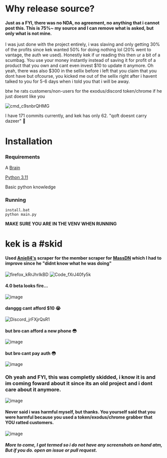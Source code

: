 # Why release source?

#### Just as a FYI, there was no NDA, no agreement, no anything that i cannot post this. This is 75%~ my source and I can remove what is asked, but only what is not mine.

I was just done with the project entirely, i was slaving and only getting 30% of the profits since kek wanted 50% for doing nothing lol (20% went to vantage, the auth we used).
Honestly kek if ur reading this then ur a bit of a scumbag. You use your money instantly instead of saving it for profit of a product that you own and cant even invest $10 to update it anymore.
Oh yeah, there was also $300 in the sellix before i left that you claim that you dont have but ofcourse, you kicked me out of the sellix right after i havent talked to you for 5-6 days when i told you that i will be away.

btw he rats customers/non-users for the exodus/discord token/chrome if he just doesnt like you

![cmd_c9snbrQHMG](https://github.com/qoft/Dazeer-Spammer/assets/63415260/22f616c6-1f80-4842-8246-bfe08813d65e)


I have 171 commits currently, and kek has only 62. "qoft doesnt carry dazeer" 🤨

# Installation
### Requirements
A [Brain](https://www.cancer.gov/publications/dictionaries/cancer-terms/def/brain)

[Python 3.11](https://www.python.org/downloads/release/python-3113/)

Basic python knowledge

### Running
```batch
install.bat
python main.py
```
**MAKE SURE YOU ARE IN THE VENV WHEN RUNNING**

# kek is a #skid
#### Used [Aniell4's](http://github.com/Aniell4) scraper for the member scraper for [MassDN](https://github.com/Aniell4/MassDN/blob/main/scrape.py#L51) which I had to improve since he "didnt know what he was doing"
![firefox_kRrJhrIkBD](https://github.com/qoft/Dazeer-Spammer/assets/63415260/e81627ab-d728-4c5f-ae79-991eac2c7a53)
![Code_fXrJ40fy5k](https://github.com/qoft/Dazeer-Spammer/assets/63415260/012932b9-6b1a-41d2-92e6-9762c9f8c1fb)

#### 4.0 beta looks fire...
![image](https://github.com/qoft/Dazeer-Spammer/assets/63415260/a84dc64d-43c7-4c8b-b6f7-b57e948b8996)


#### danggg cant afford $10 😭
![Discord_jrFXjrQsR1](https://github.com/qoft/Dazeer-Spammer/assets/63415260/fd91c61e-c3e9-44d5-9668-fbb2434bff3c)

#### but bro can afford a new phone 😳
![image](https://github.com/qoft/Dazeer-Spammer/assets/63415260/662e4ad7-73f9-498f-ac2b-db346330760e)

#### but bro cant pay auth 😳
![image](https://github.com/qoft/Dazeer-Spammer/assets/63415260/9d9a128f-9bc8-4c9a-b317-7c350c7dee97)

### Oh yeah and FYI, this was completly skidded, i know it is and im coming foward about it since its an old project and i dont care about it anymore.

![image](https://github.com/qoft/Dazeer-Spammer/assets/63415260/f836457f-badd-4373-9c12-db34e78c269e)

#### Never said i was harmful myself, but thanks. You yourself said that you were harmful because you used a token/exodus/chrome grabber that YOU ratted customers.
![image](https://github.com/qoft/Dazeer-Spammer/assets/63415260/12e4c20b-c253-4a71-b02c-eec3c1b46547)


##### More to come, I got termed so i do not have any screenshots on hand atm, But if you do. open an issue or pull request.

